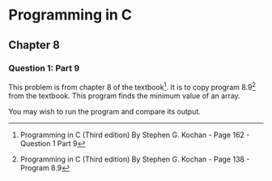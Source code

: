 # Programming in C
## Chapter 8
### Question 1: Part 9

This problem is from chapter 8 of the textbook[^1]. It is to copy program 8.9[^2] from the textbook. This program finds the minimum value of an array.

You may wish to run the program and compare its output.


[^1]: Programming in C (Third edition) By Stephen G. Kochan - Page 162 - Question 1 Part 9
[^2]: Programming in C (Third edition) By Stephen G. Kochan - Page 138 - Program 8.9